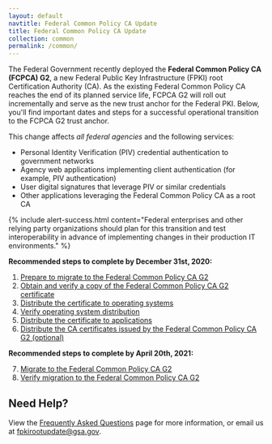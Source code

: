 ```yaml
---
layout: default
navtitle: Federal Common Policy CA Update
title: Federal Common Policy CA Update
collection: common
permalink: /common/
---
```


The Federal Government recently deployed the **Federal Common Policy CA (FCPCA) G2**, a new Federal Public Key Infrastructure (FPKI) root Certification Authority (CA). As the existing Federal Common Policy CA reaches the end of its planned service life, FCPCA G2 will roll out incrementally and serve as the new trust anchor for the Federal PKI. Below, you'll find important dates and steps for a successful operational transition to the FCPCA G2 trust anchor.

This change affects *all federal agencies* and the following services:

- Personal Identity Verification (PIV) credential authentication to government networks
- Agency web applications implementing client authentication (for example, PIV authentication)
- User digital signatures that leverage PIV or similar credentials
- Other applications leveraging the Federal Common Policy CA as a root CA

{% include alert-success.html content="Federal enterprises and other relying party organizations should plan for this transition and test interoperability in advance of implementing changes in their production IT environments." %} 

**Recommended steps to complete by December 31st, 2020:**

1. [Prepare to migrate to the Federal Common Policy CA G2]({{site.baseurl}}/common/prepare-to-migrate/)
2. [Obtain and verify a copy of the Federal Common Policy CA G2 certificate]({{site.baseurl}}/common/obtain-and-verify/)
3. [Distribute the certificate to operating systems]({{site.baseurl}}/common/distribute-os/)
4. [Verify operating system distribution]({{site.baseurl}}/common/verify-os-distribution/)
5. [Distribute the certificate to applications]({{site.baseurl}}/common/distribute-apps/)
6. [Distribute the CA certificates issued by the Federal Common Policy CA G2 (optional)]({{site.baseurl}}/common/certificates/)

**Recommended steps to complete by April 20th, 2021:**

7. [Migrate to the Federal Common Policy CA G2]({{site.baseurl}}/common/migrate/)
8. [Verify migration to the Federal Common Policy CA G2]({{site.baseurl}}/common/verify-migration/)

## Need Help?

View the [Frequently Asked Questions]({{site.baseurl}}/common/faq/) page for more information, or email us at fpkirootupdate@gsa.gov.
